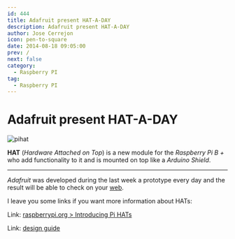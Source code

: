 ```yaml
---
id: 444
title: Adafruit present HAT-A-DAY
description: Adafruit present HAT-A-DAY
author: Jose Cerrejon
icon: pen-to-square
date: 2014-08-18 09:05:00
prev: /
next: false
category:
  - Raspberry PI
tag:
  - Raspberry PI
---
```


# Adafruit present HAT-A-DAY


![pihat](/images/2014/08/hataday.png)

**HAT** (*Hardware Attached on Top*) is a new module for the *Raspberry Pi B +* who add functionality to it and is mounted on top like a *Arduino Shield*.

- - -
*Adafruit* was developed during the last week a prototype every day and the result will be able to check on your [web](http://www.adafruit.com/blog/?s=%23hataday).


I leave you some links if you want more information about HATs:

Link: [raspberrypi.org > Introducing Pi HATs](http://www.raspberrypi.org/introducing-raspberry-pi-hats/)

Link: [design guide](https://github.com/raspberrypi/hats/blob/master/designguide.md)